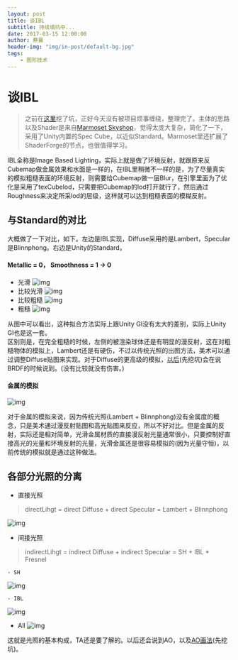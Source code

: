 ```yaml
---
layout: post
title: 谈IBL
subtitle: 持续填坑中...
date: 2017-03-15 12:00:00
author: 蔡襄
header-img: "img/in-post/default-bg.jpg"
tags:
    - 图形技术
---
```



# 谈IBL

> 之前在[这里](/2017/03/08/talk-standard/)挖了坑，正好今天没有被项目烦事缠绕，整理完了。主体的思路以及Shader是来自[Marmoset Skyshop](https://www.marmoset.co/skyshop/)，觉得太庞大复杂，简化了一下，采用了Unity内置的Spec Cube，以近似Standard。Marmoset里还扩展了ShaderForge的节点，也很值得学习。

IBL全称是Image Based Lighting，实际上就是做了环境反射，就跟原来反Cubemap做金属效果和水面是一样的，在IBL里稍微不一样的是，为了尽量真实的模拟粗糙表面的环境反射，则需要给Cubemap做一层Blur，在引擎里面为了优化是采用了texCubelod，只需要把Cubemap的lod打开就行了，然后通过Roughness来决定所采lod的层级，这样就可以达到粗糙表面的模糊反射。

## 与Standard的对比
大概做了一下对比，如下。左边是IBL实现，Diffuse采用的是Lambert，Specular是Blinnphong。右边是Unity的Standard。

#### Metallic = 0， Smoothness = 1 -> 0
- 光滑
![img](/img/in-post/talk-ibl/ibl-1.jpg)
- 比较光滑
![img](/img/in-post/talk-ibl/ibl-2.jpg)
- 比较粗糙
![img](/img/in-post/talk-ibl/ibl-3.jpg)
- 粗糙
![img](/img/in-post/talk-ibl/ibl-4.jpg)

从图中可以看出，这种拟合方法实际上跟Unity GI没有太大的差别，实际上Unity GI也是这一套。  
区别则是，在完全粗糙的时候，左侧的被渲染球体还是有明显的漫反射，这在对粗糙物体的模拟上，Lambert还是有硬伤，不过以传统光照的出图方法，美术可以通过调整Diffuse贴图来实现。对于Diffuse的更高级的模拟，[以后](https://ixulin.github.io/2017/xx/xx/talk-brdf/)(先挖坑)会在说BRDF的时候说到。(没有比较就没有伤害。)

#### 金属的模拟
![img](/img/in-post/talk-ibl/ibl-metal-simulate.jpg)

对于金属的模拟来说，因为传统光照(Lambert + Blinnphong)没有金属度的概念，只是美术通过漫反射贴图和高光贴图来反应，所以不好对比。但是金属的反射，实际还是相对简单，光滑金属材质的直接漫反射光量通常很小，只要控制好直接高光的光量和环境反射的光量，光滑金属还是很容易模拟的(因为光量守恒)，以前传统的模拟就是通过这种做法。

## 各部分光照的分离
- 直接光照  
> directLihgt = direct Diffuse + direct Specular = Lambert + Blinnphong

![img](/img/in-post/talk-ibl/ibl-lambert-blinnphone.jpg)

- 间接光照  
> indirectLihgt = indirect Diffuse + indirect Specular = SH + IBL \* Fresnel

    - SH
![img](/img/in-post/talk-ibl/ibl-sh.jpg)

    - IBL
![img](/img/in-post/talk-ibl/ibl-indirect-spec.jpg)

- All
![img](/img/in-post/talk-ibl/ibl-all.jpg)

这就是光照的基本构成，TA还是要了解的。以后还会说到AO，以及[AO画法](/2017/xx/xx/talk-ao)(先挖坑)。
